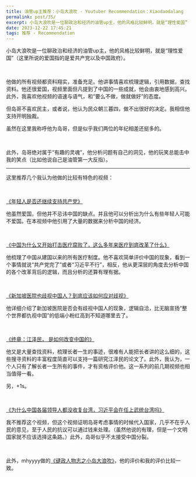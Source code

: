 ```yaml
---
title: 油管up主推荐：小岛大浪吹 - Youtuber Recommendation：Xiaodaodalang 
permalink: post/35/
excerpt: 小岛大浪吹是一位聊政治和经济的油管up主，他的风格比较鲜明，就是“理性爱国”（这里所说的爱国指的是爱共产党以及中国政府）。
date: 2023-12-22 17:45:21
tags: 推荐 - Recommendation
---
```


小岛大浪吹是一位聊政治和经济的油管up主，他的风格比较鲜明，就是“理性爱国”（这里所说的爱国指的是爱共产党以及中国政府）。

<p><br></p>

他做的所有视频都资料翔实，准备充足。他讲事情喜欢梳理逻辑，引用数据，查找资料。他还很爱国，视频里面但凡提到了中国的一些成就，他会由衷地感到高兴。此外，我喜欢他视频的语速与语气，和“要么不做，做就做好”的态度。

但岛哥不喜欢民主，或者说，他认为民众朝三暮四，做不出很好的决定。我相信他支持开明独裁。

虽然在这里我称呼他为岛哥，但是似乎我们两位的年纪相差还挺多的。

<p><br></p>

此外，岛哥绝对属于“有趣的灵魂”，他分析问题有自己的洞见，他的玩笑总能击中我的笑点（比如他说自己是油管第一大反指）。

---

这里推荐几个我认为他做的比较有特色的视频：

<p><br></p>

[《年轻人是否还继续支持共产党》](https://www.youtube.com/watch?v=PruqQnQYPZQ )

他虽然爱国，但他并不忌讳中国的缺点。并且他可以分析出为什么有些年轻人可能不爱国。在本视频中他引用了大量的数据来分析中国的经济。

<p><br></p>

[《中国为什么又开始打击医疗腐败了，这么多年来医疗到底改革了什么》](https://www.youtube.com/watch?v=kqPxgv_oOSo)

他梳理了中国从建国以来的所有医疗制度。他不喜欢简单评价中国的现象，看到一个事情就说“共产党完了”或者“习近平不行”，相反，他从更深层的角度去分析中国的各个改革背后的逻辑，而且分析的还算有理有据。

<p><br></p>

[《新加坡医院也歧视中国人？到底应该如何应对歧视》](https://www.youtube.com/watch?v=jCOdTC_JH1Y)

他详细介绍了新加坡医院是否会有歧视中国人的现象，逻辑自洽，比无脑宣扬“整个世界都仇视中国”的低端小粉红高到不知道哪里去了。

<p><br></p>

[《终章：江泽民， 是如何改变中国的》](https://www.youtube.com/watch?v=ADp3WmFtyFA)

他又是大量查找资料，梳理长者一生的事迹，很难有人能把长者讲的这么细的，这些搜寻资料的丰富程度简直可以支持一篇研究江泽民的论文了。此外，我认为，一个人只有了解长者一生所有的事件，才有资格评价他。这一系列的前几期视频也相当值得一看。

<p class="tennisbot" id="苟利国家生死以，岂因祸福避趋之">另，+1s。</p>

<p><br></p>

[《为什么中国各届领导人都没收复台湾，习近平会在任上武统台湾吗》](https://www.youtube.com/watch?v=nNnmPC4HsEM)

我不推荐这个视频，但这个视频证明岛哥考虑事情的时候代入国家，几乎不在乎人民的意见，至于人民的抗议可以通过钱来处理。（虽然他说的有理，但是一个文明国家就不应该选择这条路。）此外，岛哥似乎不太接受中国分裂。

<p><br></p>

此外，mhyyyy做的[《键政人物志之小岛大浪吹》](https://www.youtube.com/watch?v=Im3jUtxbYIA )，他的评价和我的评价比较一致。